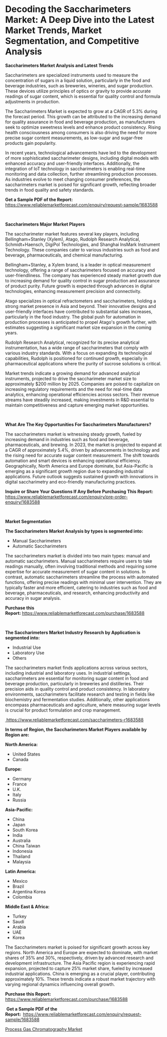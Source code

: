 <p><h1>Decoding the Saccharimeters Market: A Deep Dive into the Latest Market Trends, Market Segmentation, and Competitive Analysis</h1></p><p><strong>Saccharimeters Market Analysis and Latest Trends</strong></p>
<p><p>Saccharimeters are specialized instruments used to measure the concentration of sugars in a liquid solution, particularly in the food and beverage industries, such as breweries, wineries, and sugar production. These devices utilize principles of optics or gravity to provide accurate readings of sugar content, which is essential for quality control and formula adjustments in production.</p><p>The Saccharimeters Market is expected to grow at a CAGR of 5.3% during the forecast period. This growth can be attributed to the increasing demand for quality assurance in food and beverage production, as manufacturers seek to optimize sweetness levels and enhance product consistency. Rising health consciousness among consumers is also driving the need for more precise sugar content measurements, as low-sugar and sugar-free products gain popularity.</p><p>In recent years, technological advancements have led to the development of more sophisticated saccharimeter designs, including digital models with enhanced accuracy and user-friendly interfaces. Additionally, the integration of IoT technology in saccharimeters is enabling real-time monitoring and data collection, further streamlining production processes. As industries evolve to meet changing consumer preferences, the saccharimeters market is poised for significant growth, reflecting broader trends in food quality and safety standards.</p></p>
<p><strong>Get a Sample PDF of the Report:&nbsp;</strong> <a href="https://www.reliablemarketforecast.com/enquiry/request-sample/1683588?utm_campaign=2307&utm_medium=2&utm_source=Github&utm_content=ia&utm_term=10042025&utm_id=saccharimeters">https://www.reliablemarketforecast.com/enquiry/request-sample/1683588</a></p>
<p>&nbsp;</p>
<p><strong>Saccharimeters Major Market Players</strong></p>
<p><p>The saccharimeter market features several key players, including Bellingham+Stanley (Xylem), Atago, Rudolph Research Analytical, Schmidt+Haensch, DigiPol Technologies, and Shanghai InsMark Instrument Technology. These companies cater to various industries such as food and beverage, pharmaceuticals, and chemical manufacturing. </p><p>Bellingham+Stanley, a Xylem brand, is a leader in optical measurement technology, offering a range of saccharimeters focused on accuracy and user-friendliness. The company has experienced steady market growth due to increasing demand for quality control in sugar production and assurance of product purity. Future growth is expected through advances in digital technologies, enhancing measurement precision and connectivity.</p><p>Atago specializes in optical refractometers and saccharimeters, holding a strong market presence in Asia and beyond. Their innovative designs and user-friendly interfaces have contributed to substantial sales increases, particularly in the food industry. The global push for automation in production processes is anticipated to propel Atago's growth further, with estimates suggesting a significant market size expansion in the coming years.</p><p>Rudolph Research Analytical, recognized for its precise analytical instrumentation, has a wide range of saccharimeters that comply with various industry standards. With a focus on expanding its technological capabilities, Rudolph is positioned for continued growth, especially in pharmaceutical applications where the purity of sucrose solutions is critical.</p><p>Market trends indicate a growing demand for advanced analytical instruments, projected to drive the saccharimeter market size to approximately $200 million by 2025. Companies are poised to capitalize on increasing regulatory requirements and the need for real-time data analytics, enhancing operational efficiencies across sectors. Their revenue streams have steadily increased, making investments in R&D essential to maintain competitiveness and capture emerging market opportunities.</p></p>
<p>&nbsp;</p>
<p><strong>What Are The Key Opportunities For Saccharimeters Manufacturers?</strong></p>
<p><p>The saccharimeters market is witnessing steady growth, fueled by increasing demand in industries such as food and beverage, pharmaceuticals, and brewing. In 2023, the market is projected to expand at a CAGR of approximately 5.4%, driven by advancements in technology and the rising need for accurate sugar content measurement. The shift towards automation and smart devices is enhancing operational efficiency. Geographically, North America and Europe dominate, but Asia-Pacific is emerging as a significant growth region due to expanding industrial applications. Future outlook suggests sustained growth with innovations in digital saccharimetry and eco-friendly manufacturing practices.</p></p>
<p><strong>Inquire or Share Your Questions If Any Before Purchasing This Report:</strong> <a href="https://www.reliablemarketforecast.com/enquiry/pre-order-enquiry/1683588?utm_campaign=2307&utm_medium=2&utm_source=Github&utm_content=ia&utm_term=10042025&utm_id=saccharimeters">https://www.reliablemarketforecast.com/enquiry/pre-order-enquiry/1683588</a></p>
<p>&nbsp;</p>
<p><strong>Market Segmentation</strong></p>
<p><strong>The Saccharimeters Market Analysis by types is segmented into:</strong></p>
<p><ul><li>Manual Saccharimeters</li><li>Automatic Saccharimeters</li></ul></p>
<p><p>The saccharimeters market is divided into two main types: manual and automatic saccharimeters. Manual saccharimeters require users to take readings manually, often involving traditional methods and requiring some expertise for accurate measurement of sugar content in solutions. In contrast, automatic saccharimeters streamline the process with automated functions, offering precise readings with minimal user intervention. They are typically faster and more efficient, catering to industries such as food and beverage, pharmaceuticals, and research, enhancing productivity and accuracy in sugar analysis.</p></p>
<p><strong>Purchase this Report:&nbsp;</strong><a href="https://www.reliablemarketforecast.com/purchase/1683588?utm_campaign=2307&utm_medium=2&utm_source=Github&utm_content=ia&utm_term=10042025&utm_id=saccharimeters">https://www.reliablemarketforecast.com/purchase/1683588</a></p>
<p>&nbsp;</p>
<p><strong>The Saccharimeters Market Industry Research by Application is segmented into:</strong></p>
<p><ul><li>Industrial Use</li><li>Laboratory Use</li><li>Others</li></ul></p>
<p><p>The saccharimeters market finds applications across various sectors, including industrial and laboratory uses. In industrial settings, saccharimeters are essential for monitoring sugar content in food and beverage production, particularly in breweries and distilleries. Their precision aids in quality control and product consistency. In laboratory environments, saccharimeters facilitate research and testing in fields like biochemistry and fermentation studies. Additionally, other applications encompass pharmaceuticals and agriculture, where measuring sugar levels is crucial for product formulation and crop management.</p></p>
<p><a href="https://www.reliablemarketforecast.com/saccharimeters-r1683588?utm_campaign=2307&utm_medium=2&utm_source=Github&utm_content=ia&utm_term=10042025&utm_id=saccharimeters">&nbsp;https://www.reliablemarketforecast.com/saccharimeters-r1683588</a></p>
<p><strong>In terms of Region, the Saccharimeters Market Players available by Region are:</strong></p>
<p>
    <p> <strong> North America: </strong>
        <ul>
            <li>United States</li>
            <li>Canada</li>
        </ul>
        </p> 
    <p> <strong> Europe: </strong>
        <ul>
            <li>Germany</li>
            <li>France</li>
            <li>U.K.</li>
            <li>Italy</li>
            <li>Russia</li>
        </ul>
        </p> 
    <p> <strong> Asia-Pacific: </strong>
        <ul>
            <li>China</li>
            <li>Japan</li>
            <li>South Korea</li>
            <li>India</li>
            <li>Australia</li>
            <li>China Taiwan</li>
            <li>Indonesia</li>
            <li>Thailand</li>
            <li>Malaysia</li>
        </ul>
        </p> 
    <p> <strong> Latin America: </strong>
        <ul>
            <li>Mexico</li>
            <li>Brazil</li>
            <li>Argentina Korea</li>
            <li>Colombia</li>
        </ul>
        </p> 
    <p> <strong> Middle East & Africa: </strong>
        <ul>
            <li>Turkey</li>
            <li>Saudi</li>
            <li>Arabia</li>
            <li>UAE</li>
            <li>Korea</li>
        </ul>
    </p>
    </p>
<p><p>The Saccharimeters market is poised for significant growth across key regions. North America and Europe are expected to dominate, with market shares of 35% and 30%, respectively, driven by advanced research and development infrastructure. The Asia Pacific region is experiencing rapid expansion, projected to capture 25% market share, fueled by increased industrial applications. China is emerging as a crucial player, contributing approximately 10%. These trends indicate a robust market trajectory with varying regional dynamics influencing overall growth.</p></p>
<p><strong>Purchase this Report: </strong><a href="https://www.reliablemarketforecast.com/purchase/1683588?utm_campaign=2307&utm_medium=2&utm_source=Github&utm_content=ia&utm_term=10042025&utm_id=saccharimeters">https://www.reliablemarketforecast.com/purchase/1683588</a></p>
<p>&nbsp;<strong>Get a Sample PDF of the Report:&nbsp;&nbsp;</strong><a href="https://www.reliablemarketforecast.com/enquiry/request-sample/1683588?utm_campaign=2307&utm_medium=2&utm_source=Github&utm_content=ia&utm_term=10042025&utm_id=saccharimeters">https://www.reliablemarketforecast.com/enquiry/request-sample/1683588</a></p>
<p><strong></strong></p>
<p><p><a href="https://github.com/vimar16th/Market-Research-Report-List-7/blob/main/process-gas-chromatography-market.md?utm_campaign=2307&utm_medium=2&utm_source=Github&utm_content=ia&utm_term=10042025&utm_id=saccharimeters">Process Gas Chromatography Market</a></p></p>